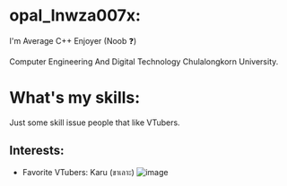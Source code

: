 # opal_Inwza007x:
I'm Average C++ Enjoyer (Noob ❓)

Computer Engineering And Digital Technology Chulalongkorn University.

# What's my skills:
Just some skill issue people that like VTubers.

## Interests:
- Favorite VTubers: Karu (ขาเลาะ)
![image](https://github.com/user-attachments/assets/9e2da33d-1958-4632-b085-69af6041b0d8)

